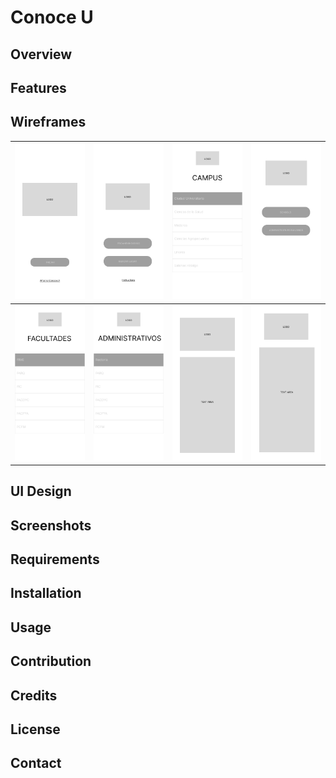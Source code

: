 # Conoce U

## Overview

## Features

## Wireframes
| ![Home](wireframes/Home-conoceu.jpg)          | ![Main Menu](wireframes/MainMenu-conoceu.png)     | ![Find a Place](wireframes/FindAPlace-conoceu.png)          | ![Campus](wireframes/Campus-conoceu.png)             |
|-----------------------------------------------|---------------------------------------------------|-------------------------------------------------------------|------------------------------------------------------|
| ![Schools](wireframes/Facultades-conoceu.png) | ![Places](wireframes/Administrativos-conoceu.png) | ![What is Conoce U](wireframes/WhatIs-conoceu.png) | ![Instructions](wireframes/Instructions-conoceu.png) |


## UI Design

## Screenshots

## Requirements

## Installation

## Usage

## Contribution

## Credits

## License

## Contact